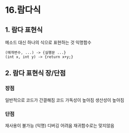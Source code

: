 <h1 id="16람다식">16.람다식</h1>
<h2 id="1-람다-표현식">1. 람다 표현식</h2>
<p>메소드 대신 하나의 식으로 표현하는 것
익명함수</p>
<pre><code>(매개변수, ...) -&gt; {실행문 ...}
(int x, int y) -&gt; {return x+y;}</code></pre><h2 id="2-람다-표현식-장단점">2. 람다 표현식 장/단점</h2>
<h3 id="장점">장점</h3>
<p>일반적으로 코드가 간결해짐
코드 가독성이 높아짐
생산성이 높아짐</p>
<h3 id="단점">단점</h3>
<p>재사용이 불가능 (익명)
디버깅 어려움
재귀함수로는 맞지않음</p>